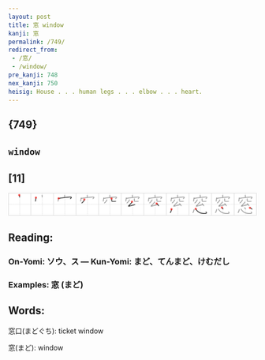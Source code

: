 ```yaml
---
layout: post
title: 窓 window
kanji: 窓
permalink: /749/
redirect_from:
 - /窓/
 - /window/
pre_kanji: 748
nex_kanji: 750
heisig: House . . . human legs . . . elbow . . . heart.
---
```


## {749}

## `window`

## [11]

<div class="stroke"><img src="../images/E7AA93.png" /></div>

## Reading:

### On-Yomi: ソウ、ス &mdash; Kun-Yomi: まど、てんまど、けむだし

### Examples: 窓 (まど)

## Words:

窓口(まどぐち): ticket window

窓(まど): window
